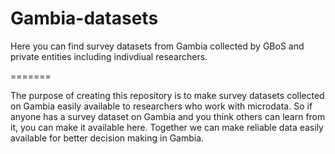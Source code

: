 # Gambia-datasets

Here you can find survey datasets from Gambia collected by GBoS and private entities including indivdiual researchers. 

=======

The purpose of creating this repository is to make survey datasets collected on Gambia easily available to researchers who work with microdata. 
So if anyone has a survey dataset on Gambia and you think others can learn from it, you can make it available here. 
Together we can make reliable data easily available for better decision making in Gambia. 

